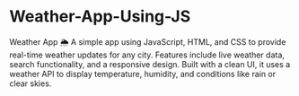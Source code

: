 # Weather-App-Using-JS
Weather App 🌦️ A simple app using JavaScript, HTML, and CSS to provide real-time weather updates for any city. Features include live weather data, search functionality, and a responsive design. Built with a clean UI, it uses a weather API to display temperature, humidity, and conditions like rain or clear skies.
